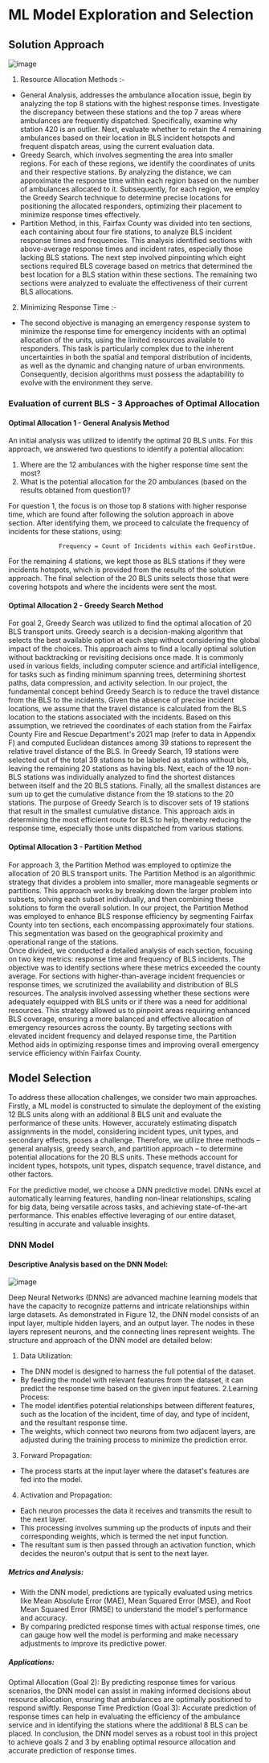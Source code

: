 # ML Model Exploration and Selection

## Solution Approach

![image](https://github.com/Xiaoqing15/DAEN-690-W_Insights/assets/137991044/2eb82ca7-6134-49bb-8a55-ab2a4aaa6923)
1. Resource Allocation Methods :- 
*	General Analysis, addresses the ambulance allocation issue, begin by analyzing the top 8 stations with the highest response times. Investigate the discrepancy between these stations and the top 7 areas where ambulances are frequently dispatched. Specifically, examine why station 420 is an outlier. Next, evaluate whether to retain the 4 remaining ambulances based on their location in BLS incident hotspots and frequent dispatch areas, using the current evaluation data.
*	Greedy Search, which involves segmenting the area into smaller regions. For each of these regions, we identify the coordinates of units and their respective stations. By analyzing the distance, we can approximate the response time within each region based on the number of ambulances allocated to it.
Subsequently, for each region, we employ the Greedy Search technique to determine precise locations for positioning the allocated responders, optimizing their placement to minimize response times effectively. 
* Partition Method, in this, Fairfax County was divided into ten sections, each containing about four fire stations, to analyze BLS incident response times and frequencies. This analysis identified sections with above-average response times and incident rates, especially those lacking BLS stations. The next step involved pinpointing which eight sections required BLS coverage based on metrics that determined the best location for a BLS station within these sections. The remaining two sections were analyzed to evaluate the effectiveness of their current BLS allocations.
2. Minimizing Response Time :-
* The second objective is managing an emergency response system to minimize the response time for emergency incidents with an optimal allocation of the units, using the limited resources available to responders. This task is particularly complex due to the inherent uncertainties in both the spatial and temporal distribution of incidents, as well as the dynamic and changing nature of urban environments. Consequently, decision algorithms must possess the adaptability to evolve with the environment they serve. 

### Evaluation of current BLS - 3 Approaches of Optimal Allocation
#### Optimal Allocation 1 - General Analysis Method
An initial analysis was utilized to identify the optimal 20 BLS units. For this approach, we answered two questions to identify a potential allocation: 

1. Where are the 12 ambulances with the higher response time sent the most? 
2. What is the potential allocation for the 20 ambulances (based on the results obtained from question1)?

For question 1, the focus is on those top 8 stations with higher response time, which are found after following the solution approach in above section.  After identifying them, we proceed to calculate the frequency of incidents for these stations, using: 

                  Frequency = Count of Incidents within each GeoFirstDue.

For the remaining 4 stations, we kept those as BLS stations if they were incidents hotspots, which is provided from the results of the solution approach.  The final selection of the 20 BLS units selects those that were covering hotspots and where the incidents were sent the most. 

#### Optimal Allocation 2 - Greedy Search Method
For goal 2, Greedy Search was utilized to find the optimal allocation of 20 BLS transport units. 
Greedy search is a decision-making algorithm that selects the best available option at each step without considering the global impact of the choices. This approach aims to find a locally optimal solution without backtracking or revisiting decisions once made. It is commonly used in various fields, including computer science and artificial intelligence, for tasks such as finding minimum spanning trees, determining shortest paths, data compression, and activity selection.
In our project, the fundamental concept behind Greedy Search is to reduce the travel distance from the
BLS to the incidents. Given the absence of precise incident locations, we assume that the travel distance is calculated from the BLS location to the stations associated with the incidents. Based on this assumption, we retrieved the coordinates of each station from the Fairfax County Fire and Rescue Department's 2021 map (refer to data in Appendix F) and computed Euclidean distances among 39 stations to represent the relative travel distance of the BLS. 
In Greedy Search, 19 stations were selected out of the total 39 stations to be labeled as stations without bls, leaving the remaining 20 stations as having bls. Next, each of the 19 non-BLS stations was individually analyzed to find the shortest distances between itself and the 20 BLS stations. Finally, all the smallest distances are sum up to get the cumulative distance from the 19 stations to the 20 stations. The purpose of Greedy Search is to discover sets of 19 stations that result in the smallest cumulative distance. This approach aids in determining the most efficient route for BLS to help, thereby reducing the response time, especially those units dispatched from various stations.

#### Optimal Allocation 3 - Partition Method
For approach 3, the Partition Method was employed to optimize the allocation of 20 BLS transport units. The Partition Method is an algorithmic strategy that divides a problem into smaller, more manageable segments or partitions. This approach works by breaking down the larger problem into subsets, solving each subset individually, and then combining these solutions to form the overall solution. 
In our project, the Partition Method was employed to enhance BLS response efficiency by segmenting Fairfax County into ten sections, each encompassing approximately four stations. This segmentation was based on the geographical proximity and operational range of the stations.  
Once divided, we conducted a detailed analysis of each section, focusing on two key metrics: response time and frequency of BLS incidents. The objective was to identify sections where these metrics exceeded the county average. For sections with higher-than-average incident frequencies or response times, we scrutinized the availability and distribution of BLS resources. The analysis involved assessing whether these sections were adequately equipped with BLS units or if there was a need for additional resources. This strategy allowed us to pinpoint areas requiring enhanced BLS coverage, ensuring a more balanced and effective allocation of emergency resources across the county. By targeting sections with elevated incident frequency and delayed response time, the Partition Method aids in optimizing response times and improving overall emergency service efficiency within Fairfax County.


## Model Selection
To address these allocation challenges, we consider two main approaches. Firstly, a ML model is constructed to simulate the deployment of the existing 12 BLS units along with an additional 8 BLS unit and evaluate the performance of these units. However, accurately estimating dispatch assignments in the model, considering incident types, unit types, and secondary effects, poses a challenge. Therefore, we utilize three methods – general analysis, greedy search, and partition approach – to determine potential allocations for the 20 BLS units. These methods account for incident types, hotspots, unit types, dispatch sequence, travel distance, and other factors.

For the predictive model, we choose a DNN predictive model. DNNs excel at automatically learning features, handling non-linear relationships, scaling for big data, being versatile across tasks, and achieving state-of-the-art performance. This enables effective leveraging of our entire dataset, resulting in accurate and valuable insights.

### DNN Model 
#### Descriptive Analysis based on the DNN Model: 
![image](https://github.com/Xiaoqing15/DAEN-690-W_Insights/assets/137991044/7e181704-33cc-484d-a63c-bc7d58724b8c)

Deep Neural Networks (DNNs) are advanced machine learning models that have the capacity to recognize patterns and intricate relationships within large datasets. As demonstrated in Figure 12, the DNN model consists of an input layer, multiple hidden layers, and an output layer. The nodes in these layers represent neurons, and the connecting lines represent weights. The structure and approach of the DNN model are detailed below:
1. Data Utilization:
* The DNN model is designed to harness the full potential of the dataset.
* By feeding the model with relevant features from the dataset, it can predict the response time based on the given input features.
2.Learning Process:
* The model identifies potential relationships between different features, such as the location of the incident, time of day, and type of incident, and the resultant response time.
* The weights, which connect two neurons from two adjacent layers, are adjusted during the training process to minimize the prediction error.
3. Forward Propagation:
* The process starts at the input layer where the dataset's features are fed into the model.
4. Activation and Propagation:
* Each neuron processes the data it receives and transmits the result to the next layer.
* This processing involves summing up the products of inputs and their corresponding weights, which is termed the net input function.
* The resultant sum is then passed through an activation function, which decides the neuron's output that is sent to the next layer.

##### Metrics and Analysis:
* With the DNN model, predictions are typically evaluated using metrics like Mean Absolute Error (MAE), Mean Squared Error (MSE), and Root Mean Squared Error (RMSE) to understand the model's performance and accuracy.
* By comparing predicted response times with actual response times, one can gauge how well the model is performing and make necessary adjustments to improve its predictive power.

##### Applications:
Optimal Allocation (Goal 2): By predicting response times for various scenarios, the DNN model can assist in making informed decisions about resource allocation, ensuring that ambulances are optimally positioned to respond swiftly.
Response Time Prediction (Goal 3): Accurate prediction of response times can help in evaluating the efficiency of the ambulance service and in identifying the stations where the additional 8 BLS can be placed.
In conclusion, the DNN model serves as a robust tool in this project to achieve goals 2 and 3 by enabling optimal resource allocation and accurate prediction of response times.
